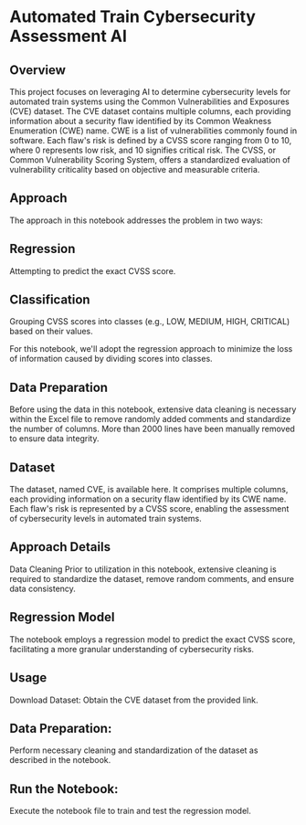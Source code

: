 # Automated Train Cybersecurity Assessment AI
## Overview
This project focuses on leveraging AI to determine cybersecurity levels for automated train systems using the Common Vulnerabilities and Exposures (CVE) dataset. The CVE dataset contains multiple columns, each providing information about a security flaw identified by its Common Weakness Enumeration (CWE) name. CWE is a list of vulnerabilities commonly found in software. Each flaw's risk is defined by a CVSS score ranging from 0 to 10, where 0 represents low risk, and 10 signifies critical risk. The CVSS, or Common Vulnerability Scoring System, offers a standardized evaluation of vulnerability criticality based on objective and measurable criteria.

## Approach
The approach in this notebook addresses the problem in two ways:

## Regression
Attempting to predict the exact CVSS score.

## Classification
Grouping CVSS scores into classes (e.g., LOW, MEDIUM, HIGH, CRITICAL) based on their values.

For this notebook, we'll adopt the regression approach to minimize the loss of information caused by dividing scores into classes.

## Data Preparation
Before using the data in this notebook, extensive data cleaning is necessary within the Excel file to remove randomly added comments and standardize the number of columns. More than 2000 lines have been manually removed to ensure data integrity.

## Dataset
The dataset, named CVE, is available here. It comprises multiple columns, each providing information on a security flaw identified by its CWE name. Each flaw's risk is represented by a CVSS score, enabling the assessment of cybersecurity levels in automated train systems.

## Approach Details
Data Cleaning
Prior to utilization in this notebook, extensive cleaning is required to standardize the dataset, remove random comments, and ensure data consistency.

## Regression Model
The notebook employs a regression model to predict the exact CVSS score, facilitating a more granular understanding of cybersecurity risks.

## Usage
Download Dataset:
Obtain the CVE dataset from the provided link.

## Data Preparation:
Perform necessary cleaning and standardization of the dataset as described in the notebook.

## Run the Notebook:
Execute the notebook file to train and test the regression model.
